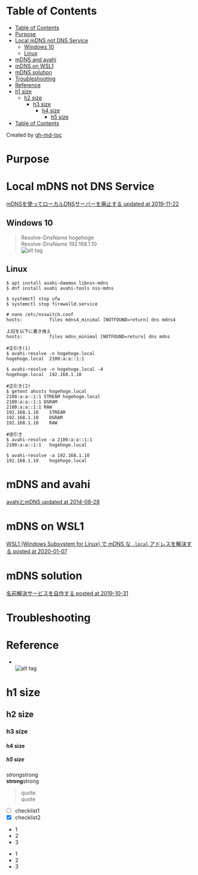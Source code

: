 Table of Contents
=================

   * [Table of Contents](#table-of-contents)
   * [Purpose](#purpose)
   * [Local mDNS not DNS Service](#local-mdns-not-dns-service)
      * [Windows 10](#windows-10)
      * [Linux](#linux)
   * [mDNS and avahi](#mdns-and-avahi)
   * [mDNS on WSL1](#mdns-on-wsl1)
   * [mDNS solution](#mdns-solution)
   * [Troubleshooting](#troubleshooting)
   * [Reference](#reference)
   * [h1 size](#h1-size)
      * [h2 size](#h2-size)
         * [h3 size](#h3-size)
            * [h4 size](#h4-size)
               * [h5 size](#h5-size)
   * [Table of Contents](#table-of-contents-1)

Created by [gh-md-toc](https://github.com/ekalinin/github-markdown-toc)


# Purpose

# Local mDNS not DNS Service  
[mDNSを使ってローカルDNSサーバーを廃止する updated at 2019-11-22](https://qiita.com/maccadoo/items/48ace84f8aca030a12f1)  

## Windows 10  
> Resolve-DnsName hogehoge  
> Resolve-DnsName 192.168.1.10   
![alt tag](https://i.imgur.com/sbDtxws.png)  

## Linux  
```
$ apt install avahi-daemon libnss-mdns
$ dnf install avahi avahi-tools nss-mdns
```

```
$ systemctl stop ufw
$ systemctl stop firewalld.service
```

```
# nano /etc/nsswitch.conf
hosts:          files mdns4_minimal [NOTFOUND=return] dns mdns4

上記を以下に書き換え
hosts:          files mdns_minimal [NOTFOUND=return] dns mdns
```

```
#正引き(1)
$ avahi-resolve -n hogehoge.local
hogehoge.local  2100:a:a::1:1

$ avahi-resolve -n hogehoge.local -4
hogehoge.local  192.168.1.10
```

```
#正引き(2)
$ getent ahosts hogehoge.local
2100:a:a::1:1 STREAM hogehoge.local
2100:a:a::1:1 DGRAM  
2100:a:a::1:1 RAW 
192.168.1.10    STREAM
192.168.1.10    DGRAM  
192.168.1.10    RAW   
```

```
#逆引き
$ avahi-resolve -a 2100:a:a::1:1
2100:a:a::1:1   hogehoge.local

$ avahi-resolve -a 192.168.1.10
192.168.1.10    hogehoge.local
```


# mDNS and avahi  
[avahiとmDNS updated at 2014-08-28](https://qiita.com/jey0taka/items/ddc42d2d5de2ce9a5391)  

# mDNS on WSL1  
[WSL1 (Windows Subsystem for Linux) で mDNS な `.local` アドレスを解決する posted at 2020-01-07](https://qiita.com/ma2shita/items/422c904f39953e75a17f)  

# mDNS solution  
[名前解決サービスを自作する posted at 2019-10-31](https://qiita.com/soramimi_jp/items/9282a83664355c563c37)   

# Troubleshooting


# Reference


* []()  
![alt tag]()  

# h1 size

## h2 size

### h3 size

#### h4 size

##### h5 size

*strong*strong  
**strong**strong  

> quote  
> quote

- [ ] checklist1
- [x] checklist2

* 1
* 2
* 3

- 1
- 2
- 3


